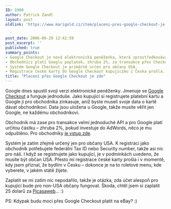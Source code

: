 ```yaml
---
ID: 1990
author: Patrick Zandl
layout: post
oldlink: 'https://www.marigold.cz/item/placeni-pres-google-checkout-je-zde

  '
post_date: 2006-06-29 12:42:59
post_excerpt: ''
published: true
summary_points:
- Google Checkout je nová elektronická peněženka, která zprostředkovává platby.
- Obchodníci platí Googlu poplatek, zhruba 2%, za transakce přes Checkout.
- Systém Google Checkout je primárně určen pro občany USA.
- Registrace české karty do Google Checkout kupujícímu z Česka prošla.
title: "Placení přes Google Checkout je zde"
---
```


<p>Google dnes spustil svoji verzi elektronické peněženky. Jmenuje se <a href="http://checkout.google.com">Google Checkout</a> a funguje jednoduše. Jako kupující si registrujete platební kartu a Google ji pro obchodníka zinkasuje, aniž byste museli svoje data o kartě dávat obchodníkovi. Data jsou uložena u Google, takže musíte věřit jen Google, ne každému obchodníkovi. </p>

<p>Obchodník má zase pro transakce velmi jednoduché API a pro Google platí určitou částku – zhruba 2%, pokud investuje do AdWords, něco je mu odpuštěno. Pro obchodníky <a href="https://checkout.google.com/sell">je vstup zde</a>.</p>

<p>Systém je zatím zřejmě určený jen pro občany USA. K registraci jako obchodník potřebujete federální Tax ID nebo Security number, takže asi nic pro náš. I když se registrujete jako kupující, je v podmínkách uvedeno, že musíte být občan USA. Přesto mi registrace české karty prošla i v momentě, kdy jsem přiznal, že bydlím v Česku – dokonce je na to roletové menu, kde vyberete, v jakém státě žijete. </p>

<p>Zaplatit se mi zatím nic nepodařilo, takže je otázka, zda účet alespoň pro kupující bude pro non-USA občany fungovat. Škoda, chtěl jsem si zaplatit 25 dolarů za <a href="http://picasaweb.google.com">Picasaweb</a>… :) </p>

<p>PS: Kdypak budu moci přes Google Checkout platit na eBay? :)
</p>